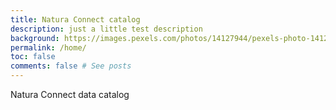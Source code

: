 ```yaml
---
title: Natura Connect catalog
description: just a little test description
background: https://images.pexels.com/photos/14127944/pexels-photo-14127944.jpeg
permalink: /home/
toc: false
comments: false # See posts
---
```


Natura Connect data catalog
